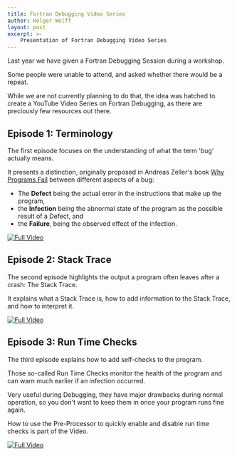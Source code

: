 ```yaml
---
title: Fortran Debugging Video Series
author: Holger Wolff
layout: post
excerpt: >-
    Presentation of Fortran Debugging Video Series
---
```


Last year we have given a Fortran Debugging Session during a workshop.

Some people were unable to attend, and asked whether there would be a repeat.

While we are not currently planning to do that, the idea was hatched to create a YouTube Video Series on Fortran Debugging, as there are preciously few resources out there.

## Episode 1: Terminology

The first episode focuses on the understanding of what the term 'bug' actually means.

It presents a distinction, originally proposed in Andreas Zeller's book [Why Programs Fail](http://www.whyprogramsfail.com/book.php) between different aspects of a bug:

* The **Defect** being the actual error in the instructions that make up the program,
* the **Infection** being the abnormal state of the program as the possible result of a Defect, and
* the **Failure**, being the observed effect of the infection.

[![Full Video](https://img.youtube.com/vi/8qw0hXNNRFk/0.jpg)](https://www.youtube.com/watch?v=8qw0hXNNRFk)

## Episode 2: Stack Trace

The second episode highlights the output a program often leaves after a crash: The Stack Trace.

It explains what a Stack Trace is, how to add information to the Stack Trace, and how to interpret it.

[![Full Video](https://img.youtube.com/vi/-JhgdVJqOhI/0.jpg)](https://www.youtube.com/watch?v=-JhgdVJqOhI)

## Episode 3: Run Time Checks

The third episode explains how to add self-checks to the program.

Those so-called Run Time Checks monitor the health of the program and can warn much earlier if an infection occurred.

Very useful during Debugging, they have major drawbacks during normal operation, so you don't want to keep them in once your program runs fine again.

How to use the Pre-Processor to quickly enable and disable run time checks is part of the Video.

[![Full Video](https://img.youtube.com/vi/WkpDFlytOqw/0.jpg)](https://www.youtube.com/watch?v=WkpDFlytOqw)
